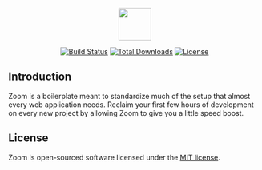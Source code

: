 <p align="center">
<img src="https://github.com/austintoddj/zoom/blob/develop/resources/admin/img/zoom.png" height="65">
</p>

<p align="center">
<a href="https://travis-ci.org/austintoddj/zoom"><img src="https://travis-ci.org/austintoddj/zoom.svg" alt="Build Status"></a>
<a href="https://packagist.org/packages/austintoddj/zoom"><img src="https://poser.pugx.org/austintoddj/zoom/downloads" alt="Total Downloads"></a>
<a href="https://github.com/austintoddj/zoom/license"><img src="https://poser.pugx.org/austintoddj/zoom/license" alt="License"></a>
</p>

## Introduction

Zoom is a boilerplate meant to standardize much of the setup that almost every web application needs. Reclaim your first few hours of development on every new project by allowing Zoom to give you a little speed boost.

## License

Zoom is open-sourced software licensed under the [MIT license](http://opensource.org/licenses/MIT).
